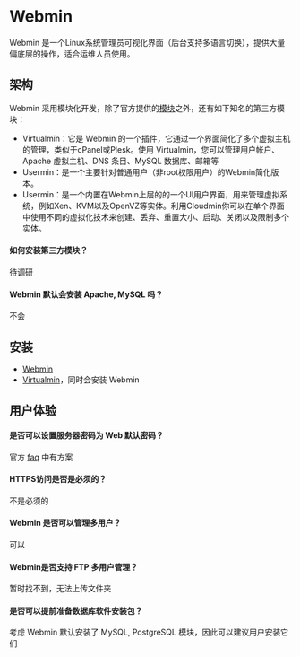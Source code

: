 # Webmin

Webmin 是一个Linux系统管理员可视化界面（后台支持多语言切换），提供大量偏底层的操作，适合运维人员使用。

## 架构

Webmin 采用模块化开发，除了官方提供的[模块](https://doxfer.webmin.com/Webmin/Webmin_Modules)之外，还有如下知名的第三方模块：

* Virtualmin：它是 Webmin 的一个插件，它通过一个界面简化了多个虚拟主机的管理，类似于cPanel或Plesk。使用 Virtualmin，您可以管理用户帐户、Apache 虚拟主机、DNS 条目、MySQL 数据库、邮箱等
* Usermin：是一个主要针对普通用户（非root权限用户）的Webmin简化版本。
* Usermin：是一个内置在Webmin上层的的一个UI用户界面，用来管理虚拟系统，例如Xen、KVM以及OpenVZ等实体。利用Cloudmin你可以在单个界面中使用不同的虚拟化技术来创建、丢弃、重置大小、启动、关闭以及限制多个实体。

#### 如何安装第三方模块？

待调研

#### Webmin 默认会安装 Apache, MySQL 吗？

不会

## 安装

* [Webmin](https://doxfer.webmin.com/Webmin/Installation)
* [Virtualmin](https://www.virtualmin.com/download)，同时会安装 Webmin

## 用户体验

#### 是否可以设置服务器密码为 Web 默认密码？

官方 [faq](https://webmin.com/faq.html) 中有方案

#### HTTPS访问是否是必须的？

不是必须的

#### Webmin 是否可以管理多用户？

可以

#### Webmin是否支持 FTP 多用户管理？

暂时找不到，无法上传文件夹

#### 是否可以提前准备数据库软件安装包？

考虑 Webmin 默认安装了 MySQL, PostgreSQL 模块，因此可以建议用户安装它们
